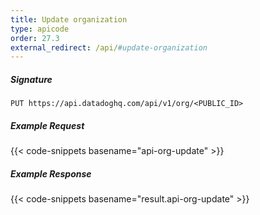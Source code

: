 ```yaml
---
title: Update organization
type: apicode
order: 27.3
external_redirect: /api/#update-organization
---
```


##### Signature
`PUT https://api.datadoghq.com/api/v1/org/<PUBLIC_ID>`
##### Example Request
{{< code-snippets basename="api-org-update" >}}
##### Example Response
{{< code-snippets basename="result.api-org-update" >}}
